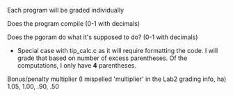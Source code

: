 Each program will be graded individually

Does the program compile (0-1 with decimals)  

Does the pgoram do what it's supposed to do? (0-1 with decimals)
* Special case with tip_calc.c as it will require formatting the code. I will grade that based on number of excess parentheses. Of the computations, I only have **4** parentheses.

Bonus/penalty multiplier (I mispelled 'multiplier' in the Lab2 grading info, ha)  
1.05, 1.00, .90, .50
